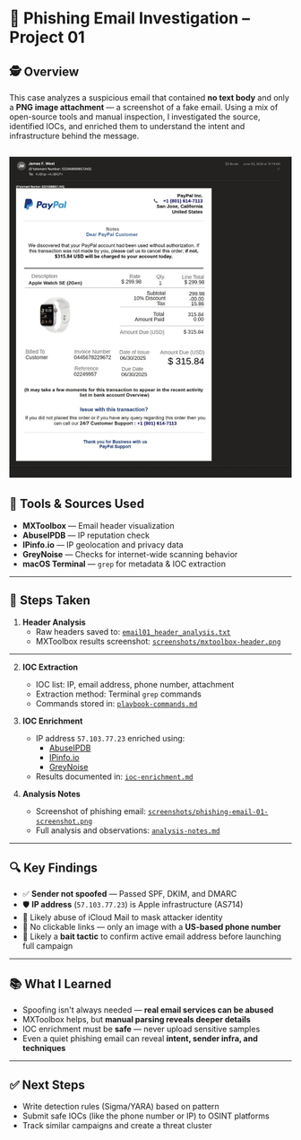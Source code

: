 # 📧 Phishing Email Investigation – Project 01

## 🕵️ Overview

This case analyzes a suspicious email that contained **no text body** and only a **PNG image attachment** — a screenshot of a fake email. Using a mix of open-source tools and manual inspection, I investigated the source, identified IOCs, and enriched them to understand the intent and infrastructure behind the message.

![Phishing Email Screenshot](screenshots/phishing-email-01-screenshot.png)
---

## 🔧 Tools & Sources Used

- **MXToolbox** — Email header visualization
- **AbuseIPDB** — IP reputation check
- **IPinfo.io** — IP geolocation and privacy data
- **GreyNoise** — Checks for internet-wide scanning behavior
- **macOS Terminal** — `grep` for metadata & IOC extraction

---

## 🧪 Steps Taken

1. **Header Analysis**
   - Raw headers saved to: [`email01_header_analysis.txt`](./email01_header.txt)
   - MXToolbox results screenshot: [`screenshots/mxtoolbox-header.png`](./screenshots/mxtoolbox-header.png)

----
2. **IOC Extraction**
   - IOC list: IP, email address, phone number, attachment
   - Extraction method: Terminal `grep` commands  
   - Commands stored in: [`playbook-commands.md`](./playbook-commands.md)

3. **IOC Enrichment**
   - IP address `57.103.77.23` enriched using:
     - [AbuseIPDB](https://www.abuseipdb.com/check/57.103.77.23)
     - [IPinfo.io](https://ipinfo.io/57.103.77.23)
     - [GreyNoise](https://viz.greynoise.io/ip/57.103.77.23)
   - Results documented in: [`ioc-enrichment.md`](./ioc-enrichment.md)

4. **Analysis Notes**
   -  Screenshot of phishing email: [`screenshots/phishing-email-01-screenshot.png`](./screenshots/phishing-email-01-screenshot.png)
   - Full analysis and observations: [`analysis-notes.md`](./analysis-notes.md)

---

## 🔍 Key Findings

- ✅ **Sender not spoofed** — Passed SPF, DKIM, and DMARC
- 🛡️ **IP address** (`57.103.77.23`) is Apple infrastructure (AS714)
- 🧊 Likely abuse of iCloud Mail to mask attacker identity
- 🧷 No clickable links — only an image with a **US-based phone number**
- 🎯 Likely a **bait tactic** to confirm active email address before launching full campaign

---

## 📚 What I Learned

- Spoofing isn't always needed — **real email services can be abused**
- MXToolbox helps, but **manual parsing reveals deeper details**
- IOC enrichment must be **safe** — never upload sensitive samples
- Even a quiet phishing email can reveal **intent, sender infra, and techniques**

---

## ✅ Next Steps

- Write detection rules (Sigma/YARA) based on pattern
- Submit safe IOCs (like the phone number or IP) to OSINT platforms
- Track similar campaigns and create a threat cluster
